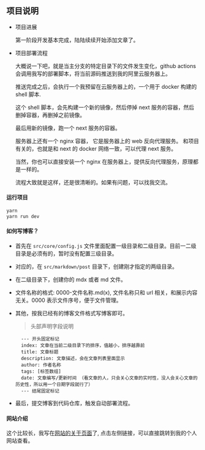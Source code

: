 ## 项目说明

- 项目进展

  第一阶段开发基本完成，陆陆续续开始添加文章了。

- 项目部署流程

  大概说一下吧，就是当主分支的特定目录下的文件发生变化，github actions 会调用我写的部署脚本，将当前源码推送到我的阿里云服务器上。

  推送完成之后，会执行一个我预留在云服务器上的，一个用于 docker 构建的 shell 脚本.

  这个 shell 脚本，会先构建一个新的镜像，然后停掉 next 服务的容器，然后删掉容器，再删掉之前镜像。

  最后用新的镜像，跑一个 next 服务的容器。

  服务器上还有一个 nginx 容器， 它是服务器上的 web 反向代理服务。 和项目有关的，也就是和 next 的 docker 网络一致，可以代理 next 服务。

  当然，你也可以直接安装一个 nginx 在服务器上，提供反向代理服务，原理都是一样的。

  流程大致就是这样，还是很清晰的。如果有问题，可以找我交流。


#### 运行项目

```bash
yarn
yarn run dev
```

#### 如何写博客？

- 首先在 `src/core/config.js` 文件里面配置一级目录和二级目录。目前一二级目录是必须有的，暂时没有配置三级目录。
- 对应的，在 `src/markdown/post` 目录下，创建刚才指定的两级目录。
- 在二级目录下，创建你的 mdx 或者 md 文件。
- 文件名称的格式: 0000-文件名称.md(x), 文件名称只和 url 相关，和展示内容无关。0000 表示文件序号，便于文件管理。
- 其他，按我已经有的博客文件格式写博客即可。

  > 头部声明字段说明
  ```
    --- 开头固定标记
    index: 文章在当前二级目录下的排序，值越小，排序越靠前
    title: 文章标题
    description: 文章描述，会在文章列表里面显示
    author: 作者名称
    tags: [标签数组]
    date: 文章编写/更新时间 （看文章的人，只会关心文章的实时性，没人会关心文章的历史性，所以用一个日期字段就行了）
    --- 结尾固定标记
  ```

- 最后，提交博客到代码仓库，触发自动部署流程。


#### 网站介绍

这个比较长，我写在[网站的关于页面](https://www.yangfei.wiki/about)了, 点击左侧链接，可以直接跳转到我的个人网站查看。

